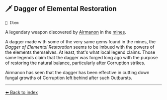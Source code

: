 ## 🗡️ Dagger of Elemental Restoration

`📜 Item`

A legendary weapon discovered by [Airmanon](../refs/airmanon.md) in the [mines](../refs/gold_mines).

A dagger made with some of the very same gems found in the mines, the _Dagger of Elemental Restoration_ seems to be imbued with the powers of the elements themselves. At least, that's what local legend claims. Those same legends claim that the dagger was forged long ago with the purpose of restoring the natural balance, particularly after Corruption strikes.

Airmanon has seen that the dagger has been effective in cutting down fungal growths of Corruption left behind after such Outbursts.


----------
[⬅️ Back to index](../refs/#f750_s)